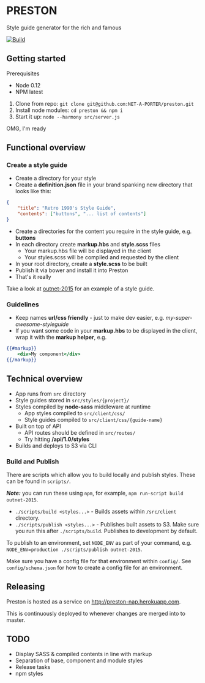 # PRESTON
Style guide generator for the rich and famous

[![Build](https://travis-ci.org/NET-A-PORTER/preston.svg)](https://travis-ci.org/NET-A-PORTER/preston)

## Getting started

Prerequisites

- Node 0.12
- NPM latest

1. Clone from repo: `git clone git@github.com:NET-A-PORTER/preston.git`
2. Install node modules: `cd preston && npm i`
3. Start it up: `node --harmony src/server.js`

OMG, I'm ready

## Functional overview
### Create a style guide
- Create a directory for your style
- Create a **definition.json** file in your brand spanking new directory that looks like this:
```json
{
	"title": "Retro 1990's Style Guide",
	"contents": ["buttons", "... list of contents"]
}
```
- Create a directories for the content you require in the style guide, e.g. **buttons**
- In each directory create **markup.hbs** and **style.scss** files
	- Your markup.hbs file will be displayed in the client
	- Your styles.scss will be compiled and requested by the client
- In your root directory, create a **style.scss** to be built
- Publish it via bower and install it into Preston
- That's it really

Take a look at [outnet-2015](https://github.com/NET-A-PORTER/outnet-2015) for an example of a style guide.

### Guidelines
- Keep names **url/css friendly** - just to make dev easier, e.g. *my-super-awesome-styleguide*
- If you want some code in your **markup.hbs** to be displayed in the client, wrap it with the **markup helper**, e.g.

```handlebars
{{#markup}}
    <div>My component</div>
{{/markup}}
```

## Technical overview
- App runs from `src` directory
- Style guides stored in `src/styles/{project}/`
- Styles compiled by **node-sass** middleware at runtime
	- App styles compiled to `src/client/css/`
	- Style guides compiled to `src/client/css/{guide-name}`
- Built on top of API
	- API routes should be defined in `src/routes/`
	- Try hitting **/api/1.0/styles**
- Builds and deploys to S3 via CLI

### Build and Publish

There are scripts which allow you to build locally and publish styles. These can be found in `scripts/`.

***Note:*** you can run these using `npm`, for example, `npm run-script build outnet-2015`.

- `./scripts/build <styles...>` - Builds assets within `/src/client` directory.
- `./scripts/publish <styles...>` - Publishes built assets to S3. Make sure you run this after `./scripts/build`. Publishes to development by default.

To publish to an environment, set `NODE_ENV` as part of your command, e.g. `NODE_ENV=production ./scripts/publish outnet-2015`.

Make sure you have a config file for that environment within `config/`. See `config/schema.json` for how to create a config file for an environment.

## Releasing

Preston is hosted as a service on http://preston-nap.herokuapp.com.

This is continuously deployed to whenever changes are merged into to master.

## TODO
- Display SASS & compiled contents in line with markup
- Separation of base, component and module styles
- Release tasks
- npm styles

